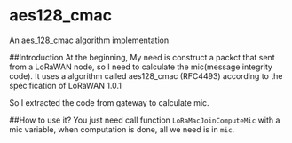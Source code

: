 # aes128_cmac
An aes_128_cmac algorithm implementation

##Introduction
At the beginning, My need is construct a packct that sent from a LoRaWAN node, so I need to calculate the mic(message integrity code).
It uses a algorithm called aes128_cmac (RFC4493) according to the specification of LoRaWAN 1.0.1

So I extracted the code from gateway to calculate mic.

##How to use it?
You just need call function `LoRaMacJoinComputeMic` with a mic variable, when computation is done, all we need is in `mic`.

